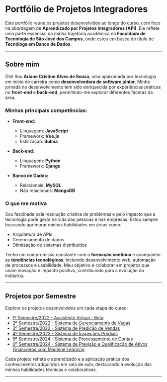 # Portfólio de Projetos Integradores

Este portfólio reúne os projetos desenvolvidos ao longo do curso, com foco na abordagem de **Aprendizado por Projetos Integradores (API)**. Ele reflete uma parte essencial da minha trajetória acadêmica na **Faculdade de Tecnologia de São José dos Campos**, onde estou em busca do título de **Tecnóloga em Banco de Dados**.

---

## Sobre mim

Olá! Sou **Ariane Cristine Alves de Sousa**, uma apaixonada por tecnologia em início de carreira como **desenvolvedora de software júnior**. Minha jornada no desenvolvimento tem sido enriquecida por experiências práticas no **front-end** e **back-end**, permitindo-me explorar diferentes facetas da área.

### Minhas principais competências:
- **Front-end:** 
  - Linguagem: **JavaScript**
  - Framework: **Vue.js**
  - Estilização: **Bulma**

- **Back-end:** 
  - Linguagem: **Python**
  - Framework: **Django**

- **Banco de Dados:** 
  - Relacionais: **MySQL**
  - Não relacionais: **MongoDB**

### O que me motiva
Sou fascinada pela resolução criativa de problemas e pelo impacto que a tecnologia pode gerar na vida das pessoas e nas empresas. Estou sempre buscando aprimorar minhas habilidades em áreas como:
- Arquitetura de APIs
- Gerenciamento de dados
- Otimização de sistemas distribuídos

Tenho um compromisso constante com a **formação contínua** e acompanho as **tendências tecnológicas**, incluindo desenvolvimento web, automação de processos e usabilidade. Meu objetivo é colaborar em projetos que unam inovação e impacto positivo, contribuindo para a evolução da indústria.

---

## Projetos por Semestre

Explore os projetos desenvolvidos em cada etapa do curso:

- [1º Semestre/2022 - Assistente Virtual - Beta](./semestre1/README.md)
- [2º Semestre/2022 - Sistema de Gerenciamento de Vagas](./semestre2/README.md)
- [3º Semestre/2023 - Sistema de Predição de Vendas](./semestre3/README.md)
- [4º Semestre/2023 - Sistema de Inspeções Prediais](./semestre4/README.md)
- [5º Semestre/2024 - Sistema de Processamento de Contas](./semestre5/README.md)
- [6º Semestre/2024 - Sistema de Previsão e Qualificação de Ativos Financeiros com Machine Learning](./semestre6/README.md)

Cada projeto reflete o aprendizado e a aplicação prática dos conhecimentos adquiridos em sala de aula, destacando a evolução das minhas habilidades técnicas e colaborativas.

---

